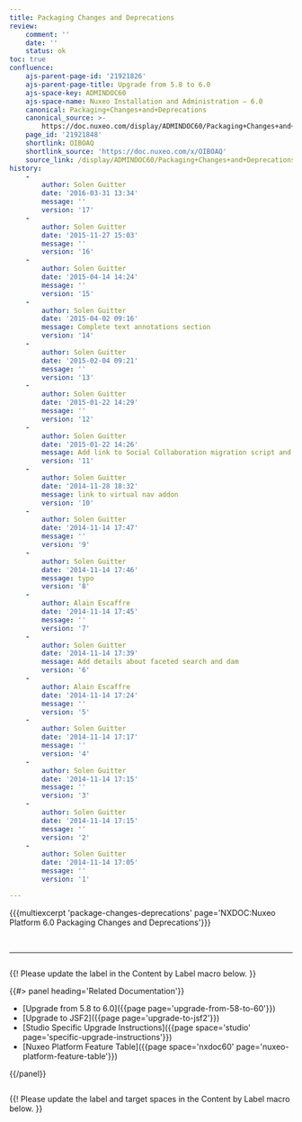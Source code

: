 ```yaml
---
title: Packaging Changes and Deprecations
review:
    comment: ''
    date: ''
    status: ok
toc: true
confluence:
    ajs-parent-page-id: '21921826'
    ajs-parent-page-title: Upgrade from 5.8 to 6.0
    ajs-space-key: ADMINDOC60
    ajs-space-name: Nuxeo Installation and Administration — 6.0
    canonical: Packaging+Changes+and+Deprecations
    canonical_source: >-
        https://doc.nuxeo.com/display/ADMINDOC60/Packaging+Changes+and+Deprecations
    page_id: '21921848'
    shortlink: OIBOAQ
    shortlink_source: 'https://doc.nuxeo.com/x/OIBOAQ'
    source_link: /display/ADMINDOC60/Packaging+Changes+and+Deprecations
history:
    - 
        author: Solen Guitter
        date: '2016-03-31 13:34'
        message: ''
        version: '17'
    - 
        author: Solen Guitter
        date: '2015-11-27 15:03'
        message: ''
        version: '16'
    - 
        author: Solen Guitter
        date: '2015-04-14 14:24'
        message: ''
        version: '15'
    - 
        author: Solen Guitter
        date: '2015-04-02 09:16'
        message: Complete text annotations section
        version: '14'
    - 
        author: Solen Guitter
        date: '2015-02-04 09:21'
        message: ''
        version: '13'
    - 
        author: Solen Guitter
        date: '2015-01-22 14:29'
        message: ''
        version: '12'
    - 
        author: Solen Guitter
        date: '2015-01-22 14:26'
        message: Add link to Social Collaboration migration script and readme
        version: '11'
    - 
        author: Solen Guitter
        date: '2014-11-28 18:32'
        message: link to virtual nav addon
        version: '10'
    - 
        author: Solen Guitter
        date: '2014-11-14 17:47'
        message: ''
        version: '9'
    - 
        author: Solen Guitter
        date: '2014-11-14 17:46'
        message: typo
        version: '8'
    - 
        author: Alain Escaffre
        date: '2014-11-14 17:45'
        message: ''
        version: '7'
    - 
        author: Solen Guitter
        date: '2014-11-14 17:39'
        message: Add details about faceted search and dam
        version: '6'
    - 
        author: Alain Escaffre
        date: '2014-11-14 17:24'
        message: ''
        version: '5'
    - 
        author: Solen Guitter
        date: '2014-11-14 17:17'
        message: ''
        version: '4'
    - 
        author: Solen Guitter
        date: '2014-11-14 17:15'
        message: ''
        version: '3'
    - 
        author: Solen Guitter
        date: '2014-11-14 17:15'
        message: ''
        version: '2'
    - 
        author: Solen Guitter
        date: '2014-11-14 17:05'
        message: ''
        version: '1'

---
```

{{{multiexcerpt 'package-changes-deprecations' page='NXDOC:Nuxeo Platform 6.0 Packaging Changes and Deprecations'}}}

&nbsp;

* * *

<div class="row" data-equalizer data-equalize-on="medium"><div class="column medium-6">

{{! Please update the label in the Content by Label macro below. }}

{{#> panel heading='Related Documentation'}}

*   [Upgrade from 5.8 to 6.0]({{page page='upgrade-from-58-to-60'}})
*   [Upgrade to JSF2]({{page page='upgrade-to-jsf2'}})
*   [Studio Specific Upgrade Instructions]({{page space='studio' page='specific-upgrade-instructions'}})
*   [Nuxeo Platform Feature Table]({{page space='nxdoc60' page='nuxeo-platform-feature-table'}})

{{/panel}}</div><div class="column medium-6">

{{! Please update the label and target spaces in the Content by Label macro below. }}

&nbsp;

</div></div>